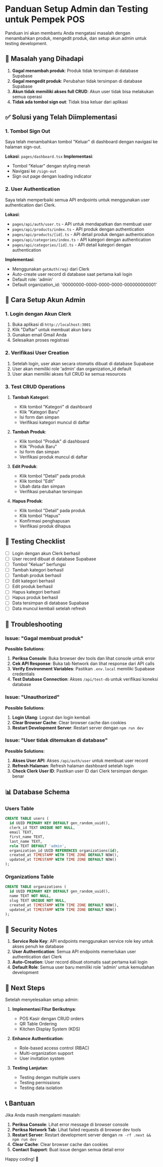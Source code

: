 # Panduan Setup Admin dan Testing untuk Pempek POS

Panduan ini akan membantu Anda mengatasi masalah dengan menambahkan produk, mengedit produk, dan setup akun admin untuk testing development.

## 🔧 Masalah yang Dihadapi

1. **Gagal menambah produk**: Produk tidak tersimpan di database Supabase
2. **Gagal mengedit produk**: Perubahan tidak tersimpan di database Supabase
3. **Akun tidak memiliki akses full CRUD**: Akun user tidak bisa melakukan semua operasi
4. **Tidak ada tombol sign out**: Tidak bisa keluar dari aplikasi

## ✅ Solusi yang Telah Diimplementasi

### 1. Tombol Sign Out

Saya telah menambahkan tombol "Keluar" di dashboard dengan navigasi ke halaman sign-out.

**Lokasi**: `pages/dashboard.tsx`
**Implementasi**:
- Tombol "Keluar" dengan styling merah
- Navigasi ke `/sign-out`
- Sign out page dengan loading indicator

### 2. User Authentication

Saya telah memperbaiki semua API endpoints untuk menggunakan user authentication dari Clerk.

**Lokasi**: 
- `pages/api/auth/user.ts` - API untuk mendapatkan dan membuat user
- `pages/api/products/index.ts` - API produk dengan authentication
- `pages/api/products/[id].ts` - API detail produk dengan authentication
- `pages/api/categories/index.ts` - API kategori dengan authentication
- `pages/api/categories/[id].ts` - API detail kategori dengan authentication

**Implementasi**:
- Menggunakan `getAuth(req)` dari Clerk
- Auto-create user record di database saat pertama kali login
- Default role: 'admin'
- Default organization_id: '00000000-0000-0000-0000-000000000001'

## 🚀 Cara Setup Akun Admin

### 1. Login dengan Akun Clerk

1. Buka aplikasi di `http://localhost:3001`
2. Klik "Daftar" untuk membuat akun baru
3. Gunakan email Gmail Anda
4. Selesaikan proses registrasi

### 2. Verifikasi User Creation

1. Setelah login, user akan secara otomatis dibuat di database Supabase
2. User akan memiliki role 'admin' dan organization_id default
3. User akan memiliki akses full CRUD ke semua resources

### 3. Test CRUD Operations

1. **Tambah Kategori**:
   - Klik tombol "Kategori" di dashboard
   - Klik "Kategori Baru"
   - Isi form dan simpan
   - Verifikasi kategori muncul di daftar

2. **Tambah Produk**:
   - Klik tombol "Produk" di dashboard
   - Klik "Produk Baru"
   - Isi form dan simpan
   - Verifikasi produk muncul di daftar

3. **Edit Produk**:
   - Klik tombol "Detail" pada produk
   - Klik tombol "Edit"
   - Ubah data dan simpan
   - Verifikasi perubahan tersimpan

4. **Hapus Produk**:
   - Klik tombol "Detail" pada produk
   - Klik tombol "Hapus"
   - Konfirmasi penghapusan
   - Verifikasi produk dihapus

## 🧪 Testing Checklist

- [ ] Login dengan akun Clerk berhasil
- [ ] User record dibuat di database Supabase
- [ ] Tombol "Keluar" berfungsi
- [ ] Tambah kategori berhasil
- [ ] Tambah produk berhasil
- [ ] Edit kategori berhasil
- [ ] Edit produk berhasil
- [ ] Hapus kategori berhasil
- [ ] Hapus produk berhasil
- [ ] Data tersimpan di database Supabase
- [ ] Data muncul kembali setelah refresh

## 🐛 Troubleshooting

### Issue: "Gagal membuat produk"

**Possible Solutions**:
1. **Periksa Console**: Buka browser dev tools dan lihat console untuk error
2. **Cek API Response**: Buka tab Network dan lihat response dari API calls
3. **Verify Environment Variables**: Pastikan `.env.local` memiliki Supabase credentials
4. **Test Database Connection**: Akses `/api/test-db` untuk verifikasi koneksi database

### Issue: "Unauthorized"

**Possible Solutions**:
1. **Login Ulang**: Logout dan login kembali
2. **Clear Browser Cache**: Clear browser cache dan cookies
3. **Restart Development Server**: Restart server dengan `npm run dev`

### Issue: "User tidak ditemukan di database"

**Possible Solutions**:
1. **Akses User API**: Akses `/api/auth/user` untuk membuat user record
2. **Refresh Halaman**: Refresh halaman dashboard setelah login
3. **Check Clerk User ID**: Pastikan user ID dari Clerk tersimpan dengan benar

## 📊 Database Schema

### Users Table
```sql
CREATE TABLE users (
  id UUID PRIMARY KEY DEFAULT gen_random_uuid(),
  clerk_id TEXT UNIQUE NOT NULL,
  email TEXT,
  first_name TEXT,
  last_name TEXT,
  role TEXT DEFAULT 'admin',
  organization_id UUID REFERENCES organizations(id),
  created_at TIMESTAMP WITH TIME ZONE DEFAULT NOW(),
  updated_at TIMESTAMP WITH TIME ZONE DEFAULT NOW()
);
```

### Organizations Table
```sql
CREATE TABLE organizations (
  id UUID PRIMARY KEY DEFAULT gen_random_uuid(),
  name TEXT NOT NULL,
  slug TEXT UNIQUE NOT NULL,
  created_at TIMESTAMP WITH TIME ZONE DEFAULT NOW(),
  updated_at TIMESTAMP WITH TIME ZONE DEFAULT NOW()
);
```

## 🔐 Security Notes

1. **Service Role Key**: API endpoints menggunakan service role key untuk akses penuh ke database
2. **User Authentication**: Semua API endpoints memerlukan user authentication dari Clerk
3. **Auto-Creation**: User record dibuat otomatis saat pertama kali login
4. **Default Role**: Semua user baru memiliki role 'admin' untuk kemudahan development

## 🎯 Next Steps

Setelah menyelesaikan setup admin:

1. **Implementasi Fitur Berikutnya**:
   - POS Kasir dengan CRUD orders
   - QR Table Ordering
   - Kitchen Display System (KDS)

2. **Enhance Authentication**:
   - Role-based access control (RBAC)
   - Multi-organization support
   - User invitation system

3. **Testing Lanjutan**:
   - Testing dengan multiple users
   - Testing permissions
   - Testing data isolation

## 📞 Bantuan

Jika Anda masih mengalami masalah:

1. **Periksa Console**: Lihat error message di browser console
2. **Periksa Network Tab**: Lihat failed requests di browser dev tools
3. **Restart Server**: Restart development server dengan `rm -rf .next && npm run dev`
4. **Clear Cache**: Clear browser cache dan cookies
5. **Contact Support**: Buat issue dengan semua detail error

Happy coding! 🚀